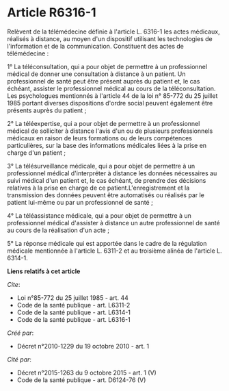 # Article R6316-1

Relèvent de la télémédecine définie à l'article L. 6316-1 les actes médicaux, réalisés à distance, au moyen d'un dispositif
utilisant les technologies de l'information et de la communication. Constituent des actes de télémédecine : 

1° La téléconsultation, qui a pour objet de permettre à un professionnel médical de donner une consultation à distance à un
patient. Un professionnel de santé peut être présent auprès du patient et, le cas échéant, assister le professionnel médical
au cours de la téléconsultation. Les psychologues mentionnés à l'article 44 de la loi n° 85-772 du 25 juillet 1985 portant
diverses dispositions d'ordre social peuvent également être présents auprès du patient ; 

2° La téléexpertise, qui a pour objet de permettre à un professionnel médical de solliciter à distance l'avis d'un ou de
plusieurs professionnels médicaux en raison de leurs formations ou de leurs compétences particulières, sur la base des
informations médicales liées à la prise en charge d'un patient ; 

3° La télésurveillance médicale, qui a pour objet de permettre à un professionnel médical d'interpréter à distance les
données nécessaires au suivi médical d'un patient et, le cas échéant, de prendre des décisions relatives à la prise en charge
de ce patient.L'enregistrement et la transmission des données peuvent être automatisés ou réalisés par le patient lui-même ou
par un professionnel de santé ; 

4° La téléassistance médicale, qui a pour objet de permettre à un professionnel médical d'assister à distance un autre
professionnel de santé au cours de la réalisation d'un acte ; 

5° La réponse médicale qui est apportée dans le cadre de la régulation médicale mentionnée à l'article L. 6311-2 et au
troisième alinéa de l'article L. 6314-1.

**Liens relatifs à cet article**

_Cite_:

  - Loi n°85-772 du 25 juillet 1985 - art. 44
  - Code de la santé publique - art. L6311-2
  - Code de la santé publique - art. L6314-1
  - Code de la santé publique - art. L6316-1

_Créé par_:

  - Décret n°2010-1229 du 19 octobre 2010 - art. 1

_Cité par_:

  - Décret n°2015-1263 du 9 octobre 2015 - art. 1 (V)
  - Code de la santé publique - art. D6124-76 (V)
